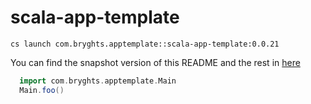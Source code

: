 # scala-app-template

```
cs launch com.bryghts.apptemplate::scala-app-template:0.0.21
```

You can find the snapshot version of this README and the rest in [here](https://github.com/marcesquerra/scala-app-template/tree/snapshot-docs)

```scala
  import com.bryghts.apptemplate.Main
  Main.foo()
```
